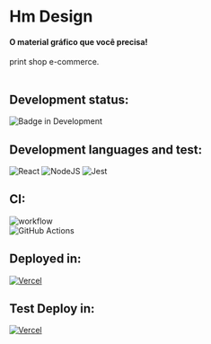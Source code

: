 <h1>Hm Design</h1>
<h4>O material gráfico que você precisa!</h4>
print shop e-commerce.
<br><br>

## Development status:
![Badge in Development](http://img.shields.io/static/v1?label=STATUS&message=IN%20DEVELOPMENT&color=GREEN&style=for-the-badge)

## Development languages and test:
![React](https://img.shields.io/badge/react-%2320232a.svg?style=for-the-badge&logo=react&logoColor=%2361DAFB)
![NodeJS](https://img.shields.io/badge/node.js-6DA55F?style=for-the-badge&logo=node.js&logoColor=white)
![Jest](https://img.shields.io/badge/-jest-%23C21325?style=for-the-badge&logo=jest&logoColor=white)
## CI:
![workflow](https://github.com/hernandemonteiro/hm_design_front/actions/workflows/CI.yml/badge.svg)
<br>
![GitHub Actions](https://img.shields.io/badge/github%20actions-%232671E5.svg?style=for-the-badge&logo=githubactions&logoColor=white)
## Deployed in:
[![Vercel](https://img.shields.io/badge/vercel-%23000000.svg?style=for-the-badge&logo=vercel&logoColor=white)](https://hm-design.vercel.app/)

## Test Deploy in:
[![Vercel](https://img.shields.io/badge/vercel-%23000000.svg?style=for-the-badge&logo=vercel&logoColor=white)](https://hm-design-front-test.vercel.app/)

